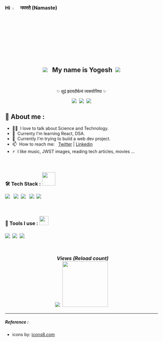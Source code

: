 
<h3> Hi  &nbsp;<img src="https://media.giphy.com/media/hvRJCLFzcasrR4ia7z/giphy.gif" width="4.2%">  नमस्ते (Namaste)</h3> 

<h2 align="center"><img src="https://img.icons8.com/3d-fluency/42/null/hard-working.png"/>&nbsp;&nbsp; My name is Yogesh&nbsp; <img src="https://img.icons8.com/color/44/null/iron-man.png"/></h2>

<br/>          

 <p align="center">
 ✨  क्षुद्रं हृदयदौर्बल्यं त्यक्त्वोत्तिष्ठ ✨

</p>


<div align="center">

<a target="_blank" href="https://twitter.com/yogesh_v_7">
<img src="https://img.icons8.com/3d-fluency/44/null/twitter-circled.png"/></a>&nbsp; <a target="_blank" href="https://www.linkedin.com/in/yogeshvermaofficial/">
<img src="https://img.icons8.com/3d-fluency/44/null/linkedin.png"/></a>&nbsp; <a target="_blank" href="mailto:yogeshverma7141@gmail.com">
<img src="https://img.icons8.com/3d-fluency/44/null/gmail.png"/>
</a>

</div>


## 🚀 About me :

- 👨‍💻&nbsp;&nbsp;I love to talk about Science and Technology.
- 🌱 &nbsp;Currenty I'm learning React, DSA.
- 🔭 &nbsp;Currently I'm trying to build a web dev project.
- 📫 &nbsp;How to reach me: &nbsp; [Twitter](https://twitter.com/yogesh_v_7) | [Linkedin](https://www.linkedin.com/in/yogeshvermaofficial/)
- ⚡ &nbsp;I like music, JWST images, reading tech articles, movies ...

<br/>

<h3> 🛠 Tech Stack :  <img src="https://media.giphy.com/media/WUlplcMpOCEmTGBtBW/giphy.gif" width="44"></h3>

<a target="_blank" href="https://www.java.com/en/"><img src="https://img.icons8.com/color/60/null/java-coffee-cup-logo--v1.png"/></a> &nbsp; <a target="_blank" href="https://www.javascript.com/"><img src="https://img.icons8.com/color/48/null/javascript--v1.png"/></a>  &nbsp;<a target="_blank" href="https://www.css3.com/"><img src="https://img.icons8.com/color/48/null/css3.png"/></a> &nbsp; <a target="_blank" href="https://dev.w3.org/html5/spec-LC/"><img src="https://img.icons8.com/color/48/null/html-5--v1.png"/></a>  &nbsp;<a target="_blank" href="https://git-scm.com/"><img src="https://img.icons8.com/color/48/null/git.png"/></a> 

<br/>

<h3> 🔧 Tools I use : <img src="https://emojis.slackmojis.com/emojis/images/1531849430/4246/blob-sunglasses.gif?1531849430" width="30"/><h3>

<a target="_blank" href="https://www.sublimetext.com/"><img src="https://img.icons8.com/fluency/48/null/sublime-text.png"/></a> &nbsp;<a target="_blank" href="https://xubuntu.org/"><img src="https://img.icons8.com/color/48/null/ubuntu--v1.png"/></a> &nbsp;<a target="_blank" href="https://code.visualstudio.com/"><img src="https://img.icons8.com/color/48/null/visual-studio-code-2019.png"/></a>

<br/>



<p align="center"> 
	<i> &nbsp; Views (Reload count) </i> <br>
	 <img src="https://img.icons8.com/stickers/28/null/visible.png"/>  &nbsp;<img src="https://profile-counter.glitch.me/iRONiCBAT7/count.svg"  width="150px"/>
</p>


---

<h5> Reference : </h5>

<ul>
	<li>icons by: <a target="_blank" href="https://icons8.com/"> icons8.com</a></li>
</ul>



<!-- 
<img src="https://img.icons8.com/3d-fluency/44/null/pinterest.png"/>
<img src="https://img.icons8.com/3d-fluency/44/null/discord-logo.png"/>
<img src="https://img.icons8.com/3d-fluency/44/null/instagram-new.png"/>
<img src="https://img.icons8.com/3d-fluency/44/null/reddit.png"/>
<img src="https://img.icons8.com/color/48/null/iron-man.png"/>

<a target="_blank" href="https://icons8.com/icon/nj0Uj45LGUYh/instagram">
<img src="https://img.icons8.com/3d-fluency/44/null/facebook-circled.png"/>
</a>

<img src="https://img.icons8.com/3d-fluency/44/null/youtube-play.png"/>
<img src="https://img.icons8.com/stickers/48/null/twitter.png"/>
<img src="https://img.icons8.com/color-glass/44/null/iron-man.png"/>

<img src="https://img.icons8.com/external-tal-revivo-shadow-tal-revivo/48/null/external-stack-overflow-is-a-question-and-answer-site-for-professional-logo-shadow-tal-revivo.png"/>

 <img src="https://img.icons8.com/plasticine/20/null/react.png"/>

 -->


<!-- ### Hi there 👋 -->
<!--
**iRONiCBAT7/iRONiCBAT7** is a ✨ _special_ ✨ repository because its `README.md` (this file) appears on your GitHub profile.

Here are some ideas to get you started:

- 🔭 I’m currently working on ...
- 🌱 I’m currently learning ...
- 👯 I’m looking to collaborate on ...
- 🤔 I’m looking for help with ...
- 💬 Ask me about ...
- 📫 How to reach me: ...
- 😄 Pronouns: ...
- ⚡ Fun fact: ...
-->
